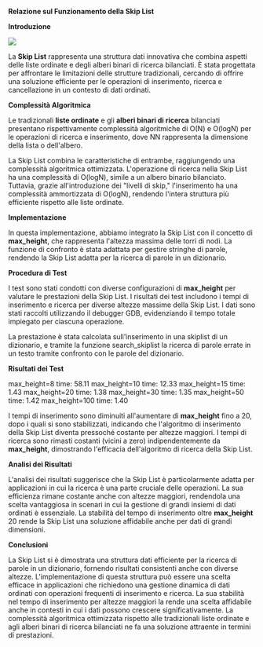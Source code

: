 ﻿**Relazione sul Funzionamento della Skip List** 

**Introduzione** 

![](Aspose.Words.73757c8c-e901-440f-8d0c-899e0c96d1cb.001.png)

La **Skip List** rappresenta una struttura dati innovativa che combina aspetti delle liste ordinate e degli alberi binari di ricerca bilanciati. È stata progettata per affrontare le limitazioni delle strutture tradizionali, cercando di offrire una soluzione efficiente per le operazioni di inserimento, ricerca e cancellazione in un contesto di dati ordinati. 

**Complessità Algoritmica** 

Le tradizionali **liste ordinate** e gli **alberi binari di ricerca** bilanciati presentano rispettivamente complessità algoritmiche di O(N) e O(logN) per le operazioni di ricerca e inserimento, dove NN rappresenta la dimensione della lista o dell'albero. 

La Skip List combina le caratteristiche di entrambe, raggiungendo una complessità algoritmica ottimizzata. L'operazione di ricerca nella Skip List ha una complessità di O(logN), simile a un albero binario bilanciato. Tuttavia, grazie all'introduzione dei "livelli di skip," l'inserimento ha una complessità ammortizzata di O(logN), rendendo l'intera struttura più efficiente rispetto alle liste ordinate. 

**Implementazione** 

In questa implementazione, abbiamo integrato la Skip List con il concetto di **max\_height**, che rappresenta l'altezza massima delle torri di nodi. La funzione di confronto è stata adattata per gestire stringhe di parole, rendendo la Skip List adatta per la ricerca di parole in un dizionario. 

**Procedura di Test** 

I test sono stati condotti con diverse configurazioni di **max\_height** per valutare le prestazioni della Skip List. I risultati dei test includono i tempi di inserimento e ricerca per diverse altezze massime della Skip List. I dati sono stati raccolti utilizzando il debugger GDB, evidenziando il tempo totale impiegato per ciascuna operazione. 

La prestazione è stata calcolata sull’inserimento in una skiplist di un dizionario, e tramite la funzione search\_skiplist la ricerca di parole errate in un testo tramite confronto con le parole del dizionario. 

**Risultati dei Test** 

max\_height=8 time: 58.11 max\_height=10 time: 12.33 max\_height=15 time: 1.43 max\_height=20 time: 1.38 max\_height=30 time: 1.35 max\_height=50 time: 1.42 max\_height=100 time: 1.40 

I tempi di inserimento sono diminuiti all'aumentare di **max\_height** fino a 20, dopo i quali si sono stabilizzati, indicando che l'algoritmo di inserimento della Skip List diventa pressoché costante per altezze maggiori. I tempi di ricerca sono rimasti costanti (vicini a zero) indipendentemente da **max\_height**, dimostrando l'efficacia dell'algoritmo di ricerca della Skip List. 

**Analisi dei Risultati** 

L'analisi dei risultati suggerisce che la Skip List è particolarmente adatta per applicazioni in cui la ricerca è una parte cruciale delle operazioni. La sua efficienza rimane costante anche con altezze maggiori, rendendola una scelta vantaggiosa in scenari in cui la gestione di grandi insiemi di dati ordinati è essenziale. La stabilità del tempo di inserimento oltre **max\_height** 20 rende la Skip List una soluzione affidabile anche per dati di grandi dimensioni. 

**Conclusioni** 

La Skip List si è dimostrata una struttura dati efficiente per la ricerca di parole in un dizionario, fornendo risultati consistenti anche con diverse altezze. L'implementazione di questa struttura può essere una scelta efficace in applicazioni che richiedono una gestione dinamica di dati ordinati con operazioni frequenti di inserimento e ricerca. La sua stabilità nel tempo di inserimento per altezze maggiori la rende una scelta affidabile anche in contesti in cui i dati possono crescere significativamente. La complessità algoritmica ottimizzata rispetto alle tradizionali liste ordinate e agli alberi binari di ricerca bilanciati ne fa una soluzione attraente in termini di prestazioni. 
